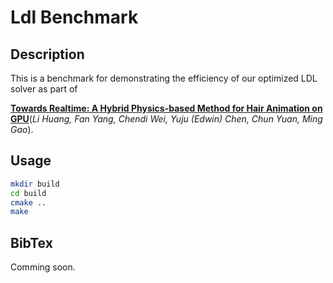 # Ldl Benchmark

## Description
This is a benchmark for demonstrating the efficiency of our optimized LDL solver as part of

[**Towards Realtime: A Hybrid Physics-based Method for Hair Animation on GPU**](https://lihuang.work/realtime_hair)(*Li Huang, Fan Yang, Chendi Wei, Yuju (Edwin) Chen, Chun Yuan, Ming Gao*).

## Usage
```bash
mkdir build
cd build
cmake ..
make
```

## BibTex
Comming soon.